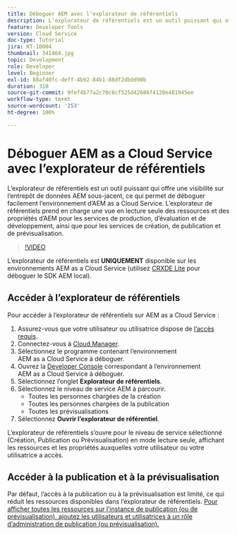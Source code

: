 ```yaml
---
title: Déboguer AEM avec l’explorateur de référentiels
description: L’explorateur de référentiels est un outil puissant qui offre une visibilité sur l’entrepôt de données AEM sous-jacent, ce qui permet de déboguer facilement l’environnement d’AEM as a Cloud Service.
feature: Developer Tools
version: Cloud Service
doc-type: Tutorial
jira: KT-10004
thumbnail: 341464.jpg
topic: Development
role: Developer
level: Beginner
exl-id: 88af40fc-deff-4b92-84b1-88df2dbdd90b
duration: 310
source-git-commit: 9fef4b77a2c70c8cf525d42686f4120e481945ee
workflow-type: tm+mt
source-wordcount: '253'
ht-degree: 100%

---
```


# Déboguer AEM as a Cloud Service avec l’explorateur de référentiels

L’explorateur de référentiels est un outil puissant qui offre une visibilité sur l’entrepôt de données AEM sous-jacent, ce qui permet de déboguer facilement l’environnement d’AEM as a Cloud Service. L’explorateur de référentiels prend en charge une vue en lecture seule des ressources et des propriétés d’AEM pour les services de production, d’évaluation et de développement, ainsi que pour les services de création, de publication et de prévisualisation.

>[!VIDEO](https://video.tv.adobe.com/v/341464?quality=12&learn=on)

L’explorateur de référentiels est __UNIQUEMENT__ disponible sur les environnements AEM as a Cloud Service (utilisez [CRXDE Lite](../aem-sdk-local-quickstart/other-tools.md#crxde-lite) pour déboguer le SDK AEM local).

## Accéder à l’explorateur de référentiels

Pour accéder à l’explorateur de référentiels sur AEM as a Cloud Service :

1. Assurez-vous que votre utilisateur ou utilisatrice dispose de [l’accès requis](https://experienceleague.adobe.com/docs/experience-manager-cloud-service/content/implementing/developer-tools/repository-browser.html?lang=fr#access-prerequisites).
1. Connectez-vous à [Cloud Manager](https://my.cloudmanager.adobe.com).
1. Sélectionnez le programme contenant l’environnement AEM as a Cloud Service à déboguer.
1. Ouvrez la [Developer Console](./developer-console.md) correspondant à l’environnement AEM as a Cloud Service à déboguer.
1. Sélectionnez l’onglet __Explorateur de référentiels__.
1. Sélectionnez le niveau de service AEM à parcourir.
   + Toutes les personnes chargées de la création
   + Toutes les personnes chargées de la publication
   + Toutes les prévisualisations
1. Sélectionnez __Ouvrir l’explorateur de référentiel__.

L’explorateur de référentiels s’ouvre pour le niveau de service sélectionné (Création, Publication ou Prévisualisation) en mode lecture seule, affichant les ressources et les propriétés auxquelles votre utilisateur ou votre utilisatrice a accès.

## Accéder à la publication et à la prévisualisation

Par défaut, l’accès à la publication ou à la prévisualisation est limité, ce qui réduit les ressources disponibles dans l’explorateur de référentiels. [Pour afficher toutes les ressources sur l’instance de publication (ou de prévisualisation), ajoutez les utilisateurs et utilisatrices à un rôle d’administration de publication (ou prévisualisation).](https://experienceleague.adobe.com/docs/experience-manager-cloud-service/content/implementing/developer-tools/repository-browser.html?lang=fr#navigate-the-hierarchy)
